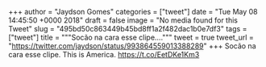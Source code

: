 
+++
author = "Jaydson Gomes"
categories = ["tweet"]
date = "Tue May 08 14:45:50 +0000 2018"
draft = false
image = "No media found for this Tweet"
slug = "495bd50c863449b45bd8ff1a2f482dac1b0e7df3"
tags = ["tweet"]
title = """Socão na cara esse clipe...."""
tweet = true
tweet_url = "https://twitter.com/jaydson/status/993864559013388289"
+++
Socão na cara esse clipe.
This is America.
https://t.co/EetDKe1Km3

